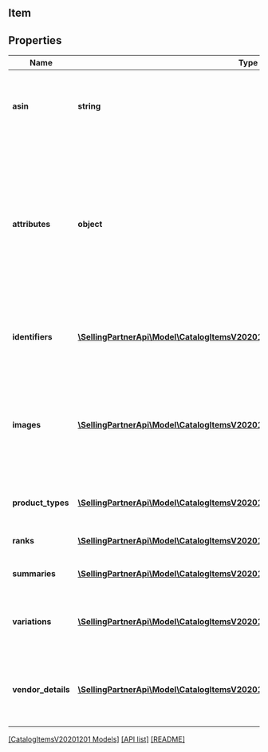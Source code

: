 ## Item

## Properties

Name | Type | Description | Notes
------------ | ------------- | ------------- | -------------
**asin** | **string** | Amazon Standard Identification Number (ASIN) is the unique identifier for an item in the Amazon catalog. |
**attributes** | **object** | A JSON object that contains structured item attribute data keyed by attribute name. Catalog item attributes are available only to brand owners and conform to the related product type definitions available in the Selling Partner API for Product Type Definitions. | [optional]
**identifiers** | [**\SellingPartnerApi\Model\CatalogItemsV20201201\ItemIdentifiersByMarketplace[]**](ItemIdentifiersByMarketplace.md) | Identifiers associated with the item in the Amazon catalog, such as UPC and EAN identifiers. | [optional]
**images** | [**\SellingPartnerApi\Model\CatalogItemsV20201201\ItemImagesByMarketplace[]**](ItemImagesByMarketplace.md) | Images for an item in the Amazon catalog. All image variants are provided to brand owners. Otherwise, a thumbnail of the \&quot;MAIN\&quot; image variant is provided. | [optional]
**product_types** | [**\SellingPartnerApi\Model\CatalogItemsV20201201\ItemProductTypeByMarketplace[]**](ItemProductTypeByMarketplace.md) | Product types associated with the Amazon catalog item. | [optional]
**ranks** | [**\SellingPartnerApi\Model\CatalogItemsV20201201\ItemSalesRanksByMarketplace[]**](ItemSalesRanksByMarketplace.md) | Sales ranks of an Amazon catalog item. | [optional]
**summaries** | [**\SellingPartnerApi\Model\CatalogItemsV20201201\ItemSummaryByMarketplace[]**](ItemSummaryByMarketplace.md) | Summary details of an Amazon catalog item. | [optional]
**variations** | [**\SellingPartnerApi\Model\CatalogItemsV20201201\ItemVariationsByMarketplace[]**](ItemVariationsByMarketplace.md) | Variation details by marketplace for an Amazon catalog item (variation relationships). | [optional]
**vendor_details** | [**\SellingPartnerApi\Model\CatalogItemsV20201201\ItemVendorDetailsByMarketplace[]**](ItemVendorDetailsByMarketplace.md) | Vendor details associated with an Amazon catalog item. Vendor details are available to vendors only. | [optional]

[[CatalogItemsV20201201 Models]](../) [[API list]](../../Api) [[README]](../../../README.md)
